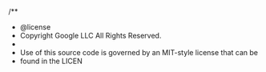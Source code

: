 /**
 * @license
 * Copyright Google LLC All Rights Reserved.
 *
 * Use of this source code is governed by an MIT-style license that can be
 * found in the LICEN